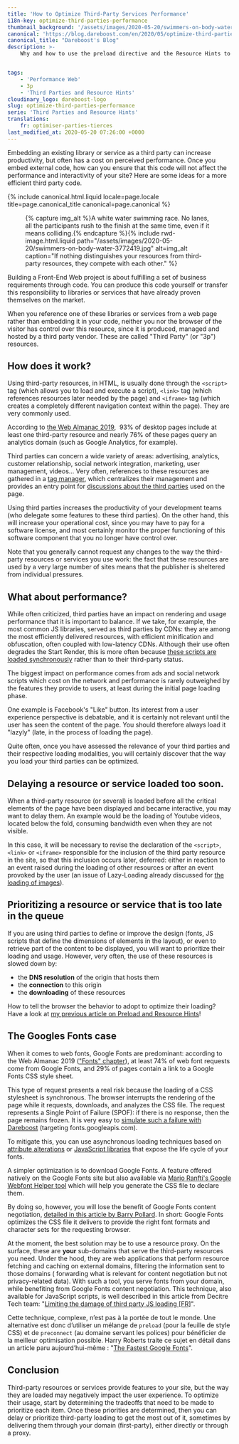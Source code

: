 ```yaml
---
title: 'How to Optimize Third-Party Services Performance'
i18n-key: optimize-third-parties-performance
thumbnail_background: '/assets/images/2020-05-20/swimmers-on-body-water-3772419.jpg'
canonical: 'https://blog.dareboost.com/en/2020/05/optimize-third-parties-performance/'
canonical_title: "Dareboost's Blog"
description: >-
    Why and how to use the preload directive and the Resource Hints to optimize the load of your third party resources (fonts, videos, analytics…) and speed up your web pages.


tags:
    - 'Performance Web'
    - 3p
    - 'Third Parties and Resource Hints'
cloudinary_logo: dareboost-logo
slug: optimize-third-parties-performance
serie: 'Third Parties and Resource Hints'
translations:
    fr: optimiser-parties-tierces
last_modified_at: 2020-05-20 07:26:00 +0000
---
```


Embedding an existing library or service as a third party can increase productivity, but often has a cost on perceived performance. Once you embed external code, how can you ensure that this code will not affect the performance and interactivity of your site? Here are some ideas for a more efficient third party code.

<!-- more -->

{% include canonical.html.liquid
    locale=page.locale
    title=page.canonical_title
    canonical=page.canonical
%}

<figure>
{% capture img_alt %}A white water swimming race. No lanes, all the participants rush to the finish at the same time, even if it means colliding.{% endcapture %}{% include rwd-image.html.liquid
path="/assets/images/2020-05-20/swimmers-on-body-water-3772419.jpg"
alt=img_alt
caption="If nothing distinguishes your resources from third-party resources, they compete with each other."
%}
</figure>

Building a Front-End Web project is about fulfilling a set of business requirements through code. You can produce this code yourself or transfer this responsibility to libraries or services that have already proven themselves on the market.

When you reference one of these libraries or services from a web page rather than embedding it in your code, neither you nor the browser of the visitor has control over this resource, since it is produced, managed and hosted by a third party vendor. These are called "Third Party" (or "3p") resources.

## How does it work?

Using third-party resources, in HTML, is usually done through the `<script>` tag (which allows you to load and execute a script), `<link>` tag (which references resources later needed by the page) and `<iframe>` tag (which creates a completely different navigation context within the page). They are very commonly used.

According to [the Web Almanac 2019](https://almanac.httparchive.org/en/2019/third-parties),  93% of desktop pages include at least one third-party resource and nearly 76% of these pages query an analytics domain (such as Google Analytics, for example).

Third parties can concern a wide variety of areas: advertising, analytics, customer relationship, social network integration, marketing, user management, videos... Very often, references to these resources are gathered in a [tag manager](https://blog.dareboost.com/en/2018/04/how-tag-managers-impact-web-performance/), which centralizes their management and provides an entry point for [discussions about the third parties](https://blog.dareboost.com/en/2018/06/tag-manager-web-performance-best-practices/) used on the page.

Using third parties increases the productivity of your development teams (who delegate some features to these third parties). On the other hand, this will increase your operational cost, since you may have to pay for a software license, and most certainly monitor the proper functioning of this software component that you no longer have control over.

Note that you generally cannot request any changes to the way the third-party resources or services you use work: the fact that these resources are used by a very large number of sites means that the publisher is sheltered from individual pressures.

## What about performance?

While often criticized, third parties have an impact on rendering and usage performance that it is important to balance. If we take, for example, the most common JS libraries, served as third parties by CDNs: they are among the most efficiently delivered resources, with efficient minification and obfuscation, often coupled with low-latency CDNs. Although their use often degrades the Start Render, this is more often because [these scripts are loaded synchronously](/notes/2017-12-defer-script-to-speed-up-rendering/) rather than to their third-party status.

The biggest impact on performance comes from ads and social network scripts which cost on the network and performance is rarely outweighed by the features they provide to users, at least during the initial page loading phase.

One example is Facebook's "Like" button. Its interest from a user experience perspective is debatable, and it is certainly not relevant until the user has seen the content of the page. You should therefore always load it "lazyly" (late, in the process of loading the page).

Quite often, once you have assessed the relevance of your third parties and their respective loading modalities, you will certainly discover that the way you load your third parties can be optimized.

## Delaying a resource or service loaded too soon.

When a third-party resource (or several) is loaded before all the critical elements of the page have been displayed and became interactive, you may want to delay them. An example would be the loading of Youtube videos, located below the fold, consuming bandwidth even when they are not visible.

In this case, it will be necessary to revise the declaration of the `<script>`, `<link>` or `<iframe>` responsible for the inclusion of the third party resource in the site, so that this inclusion occurs later, deferred: either in reaction to an event raised during the loading of other resources or after an event provoked by the user (an issue of Lazy-Loading already discussed for [the loading of images](/notes/2019-03-lazy-loading-faster-webpages-seo-friendly/)).

## Prioritizing a resource or service that is too late in the queue

If you are using third parties to define or improve the design (fonts, JS scripts that define the dimensions of elements in the layout), or even to retrieve part of the content to be displayed, you will want to prioritize their loading and usage. However, very often, the use of these resources is slowed down by:

-   the **DNS resolution** of the origin that hosts them
-   the **connection** to this origin
-   the **downloading** of these resources

How to tell the browser the behavior to adopt to optimize their loading? Have a look at [my previous article on Preload and Resource Hints](/notes/2020-05-preload-prefetch-preconnect-resource-hints/)!

## The Googles Fonts case

When it comes to web fonts, Google Fonts are predominant: according to the Web Almanac 2019 (["Fonts" chapter](https://almanac.httparchive.org/en/2019/fonts)), at least 74% of web font requests come from Google Fonts, and 29% of pages contain a link to a Google Fonts CSS style sheet.

This type of request presents a real risk because the loading of a CSS stylesheet is synchronous. The browser interrupts the rendering of the page while it requests, downloads, and analyzes the CSS file. The request represents a Single Point of Failure (SPOF): if there is no response, then the page remains frozen. It is very easy to [simulate such a failure with Dareboost](https://www.dareboost.com/en/doc/website-speed-test/settings/dns-mapping-blackhole) (targeting fonts.googleapis.com).

To mitigate this, you can use asynchronous loading techniques based on [attribute alterations](https://www.filamentgroup.com/lab/load-css-simpler/) or [JavaScript libraries](https://github.com/filamentgroup/loadCSS) that expose the life cycle of your fonts.

A simpler optimization is to download Google Fonts. A feature offered natively on the Google Fonts site but also available via [Mario Ranfti's Google Webfont Helper tool](https://google-webfonts-helper.herokuapp.com/fonts) which will help you generate the CSS file to declare them.

By doing so, however, you will lose the benefit of Google Fonts content negotiation, [detailed in this article by Barry Pollard](https://www.tunetheweb.com/blog/should-you-self-host-google-fonts/). In short: Google Fonts optimizes the CSS file it delivers to provide the right font formats and character sets for the requesting browser.

At the moment, the best solution may be to use a resource proxy. On the surface, these are **your** sub-domains that serve the third-party resources you need. Under the hood, they are web applications that perform resource fetching and caching on external domains, filtering the information sent to those domains ( forwarding what is relevant for content negotiation but not privacy-related data). With such a tool, you serve fonts from your domain, while benefiting from Google Fonts content negotiation. This technique, also available for JavaScript scripts, is well described in this article from Decitre Tech team: "[Limiting the damage of third party JS loading [FR]](https://tech.decitre.fr/posts/optimiser-chargement-js-tiers)".

Cette technique, complexe, n’est pas à la portée de tout le monde. Une alternative est donc d’utiliser un mélange de `preload` (pour la feuille de style CSS) et de `preconnect` (au domaine servant les polices) pour bénéficier de la meilleur optimisation possible. Harry Roberts traite ce sujet en détail dans un article paru aujourd’hui-même : "[The Fastest Google Fonts](https://csswizardry.com/2020/05/the-fastest-google-fonts/)".

## Conclusion

Third-party resources or services provide features to your site, but the way they are loaded may negatively impact the user experience. To optimize their usage, start by determining the tradeoffs that need to be made to prioritize each item. Once these priorities are determined, then you can delay or prioritize third-party loading to get the most out of it, sometimes by delivering them through your domain (first-party), either directly or through a proxy.
